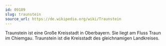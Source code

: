 ```yaml
---
id: 09189
slug: traunstein
source_url: https://de.wikipedia.org/wiki/Traunstein
---
```


Traunstein ist eine Große Kreisstadt in Oberbayern. Sie liegt am Fluss Traun im Chiemgau. Traunstein ist die Kreisstadt des gleichnamigen Landkreises.
